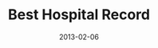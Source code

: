 ---
layout: review
title: "Best Hospital Record"
artist: Sicko
album: That's sick
year: 2013
date: 2013-02-06
---